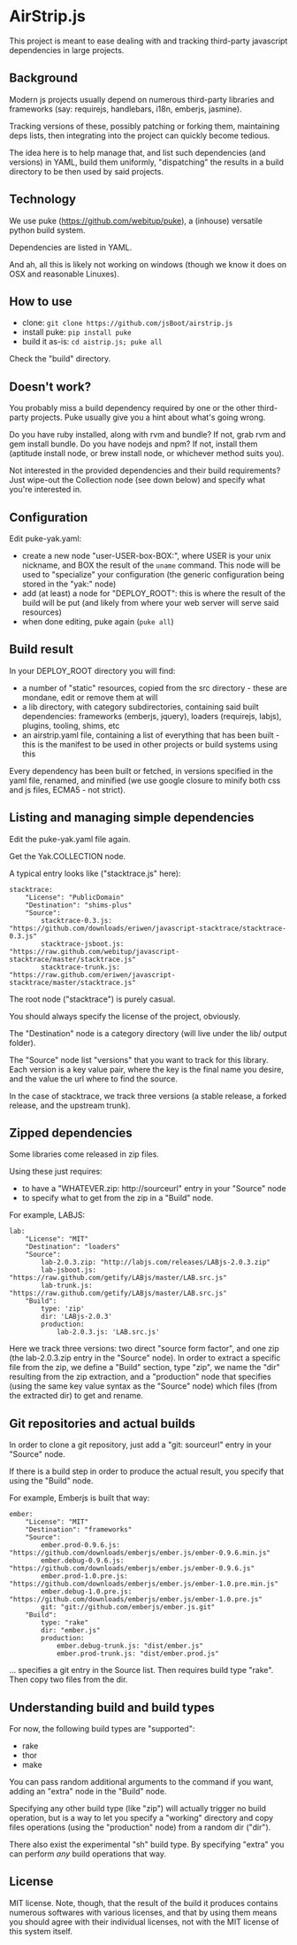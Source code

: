 AirStrip.js
=============

This project is meant to ease dealing with and tracking third-party javascript dependencies in large projects.


Background
-------------

Modern js projects usually depend on numerous third-party libraries and frameworks 
(say: requirejs, handlebars, i18n, emberjs, jasmine).

Tracking versions of these, possibly patching or forking them, maintaining deps lists, then integrating into the project can quickly become tedious.

The idea here is to help manage that, and list such dependencies (and versions) in YAML, build them uniformly, "dispatching" the results in a build directory to be then used by said projects.


Technology
-------------

We use puke (https://github.com/webitup/puke), a (inhouse) versatile python build system.

Dependencies are listed in YAML.

And ah, all this is likely not working on windows (though we know it does on OSX and reasonable Linuxes).

How to use
-------------

- clone: `git clone https://github.com/jsBoot/airstrip.js`
- install puke: `pip install puke`
- build it as-is: `cd aistrip.js; puke all`

Check the "build" directory.

Doesn't work?
-------------

You probably miss a build dependency required by one or the other third-party projects.
Puke usually give you a hint about what's going wrong.

Do you have ruby installed, along with rvm and bundle? If not, grab rvm and gem install bundle.
Do you have nodejs and npm? If not, install them (aptitude install node, or brew install node, or
whichever method suits you).

Not interested in the provided dependencies and their build requirements? Just wipe-out the Collection
node (see down below) and specify what you're interested in.


Configuration
-------------

Edit puke-yak.yaml:
- create a new node "user-USER-box-BOX:", where USER is your unix nickname, and BOX the result of the `uname` command.
This node will be used to "specialize" your configuration (the generic configuration being stored in the "yak:" node)
- add (at least) a node for "DEPLOY_ROOT": this is where the result of the build will be put (and likely from where
your web server will serve said resources)
- when done editing, puke again (`puke all`)

Build result
-------------

In your DEPLOY_ROOT directory you will find:
- a number of "static" resources, copied from the src directory - these are mondane, edit or remove them at will
- a lib directory, with category subdirectories, containing said built dependencies: frameworks (emberjs, jquery), 
loaders (requirejs, labjs), plugins, tooling, shims, etc
- an airstrip.yaml file, containing a list of everything that has been built - this is the manifest to be used
in other projects or build systems using this

Every dependency has been built or fetched, in versions specified in the yaml file, renamed, and minified
(we use google closure to minify both css and js files, ECMA5 - not strict).

Listing and managing simple dependencies
-------------

Edit the puke-yak.yaml file again.

Get the Yak.COLLECTION node.

A typical entry looks like ("stacktrace.js" here):

```
stacktrace:
    "License": "PublicDomain"
    "Destination": "shims-plus"
    "Source":
        stacktrace-0.3.js: "https://github.com/downloads/eriwen/javascript-stacktrace/stacktrace-0.3.js"
        stacktrace-jsboot.js: "https://raw.github.com/webitup/javascript-stacktrace/master/stacktrace.js"
        stacktrace-trunk.js: "https://raw.github.com/eriwen/javascript-stacktrace/master/stacktrace.js"
```

The root node ("stacktrace") is purely casual.

You should always specify the license of the project, obviously.

The "Destination" node is a category directory (will live under the lib/ output folder).

The "Source" node list "versions" that you want to track for this library. Each version is a key
value pair, where the key is the final name you desire, and the value the url where to find the source.

In the case of stacktrace, we track three versions (a stable release, a forked release, and the upstream trunk).


Zipped dependencies
-------------

Some libraries come released in zip files.

Using these just requires:
- to have a "WHATEVER.zip: http://sourceurl" entry in your "Source" node
- to specify what to get from the zip in a "Build" node.

For example, LABJS:

```
lab:
    "License": "MIT"
    "Destination": "loaders"
    "Source":
        lab-2.0.3.zip: "http://labjs.com/releases/LABjs-2.0.3.zip"
        lab-jsboot.js: "https://raw.github.com/getify/LABjs/master/LAB.src.js"
        lab-trunk.js: "https://raw.github.com/getify/LABjs/master/LAB.src.js"
    "Build":
        type: 'zip'
        dir: 'LABjs-2.0.3'
        production:
            lab-2.0.3.js: 'LAB.src.js'
```

Here we track three versions: two direct "source form factor", and one zip (the lab-2.0.3.zip entry 
in the "Source" node).
In order to extract a specific file from the zip, we define a "Build" section, type "zip", we name
the "dir" resulting from the zip extraction, and a "production" node that specifies (using the same
key value syntax as the "Source" node) which files (from the extracted dir) to get and rename.


Git repositories and actual builds
-------------

In order to clone a git repository, just add a "git: sourceurl" entry in your "Source" node.

If there is a build step in order to produce the actual result, you specify that using the "Build" node.

For example, Emberjs is built that way:

```
ember:
    "License": "MIT"
    "Destination": "frameworks"
    "Source":
        ember.prod-0.9.6.js: "https://github.com/downloads/emberjs/ember.js/ember-0.9.6.min.js"
        ember.debug-0.9.6.js: "https://github.com/downloads/emberjs/ember.js/ember-0.9.6.js"
        ember.prod-1.0.pre.js: "https://github.com/downloads/emberjs/ember.js/ember-1.0.pre.min.js"
        ember.debug-1.0.pre.js: "https://github.com/downloads/emberjs/ember.js/ember-1.0.pre.js"
        git: "git://github.com/emberjs/ember.js.git"
    "Build":
        type: "rake"
        dir: "ember.js"
        production:
            ember.debug-trunk.js: "dist/ember.js"
            ember.prod-trunk.js: "dist/ember.prod.js"
```

... specifies a git entry in the Source list. Then requires build type "rake". Then copy two files
from the dir.

Understanding build and build types
-------------

For now, the following build types are "supported":
- rake
- thor
- make

You can pass random additional arguments to the command if you want, adding an "extra" node in the "Build" node.

Specifying any other build type (like "zip") will actually trigger no build operation, but is a way to let
you specify a "working" directory and copy files operations (using the "production" node) from a random dir ("dir").

There also exist the experimental "sh" build type. By specifying "extra" you can perform *any* build operations that way.


License
-------------


MIT license.
Note, though, that the result of the build it produces contains numerous softwares with various licenses,
and that by using them means you should agree with their individual licenses, not with the MIT license of this system itself. 